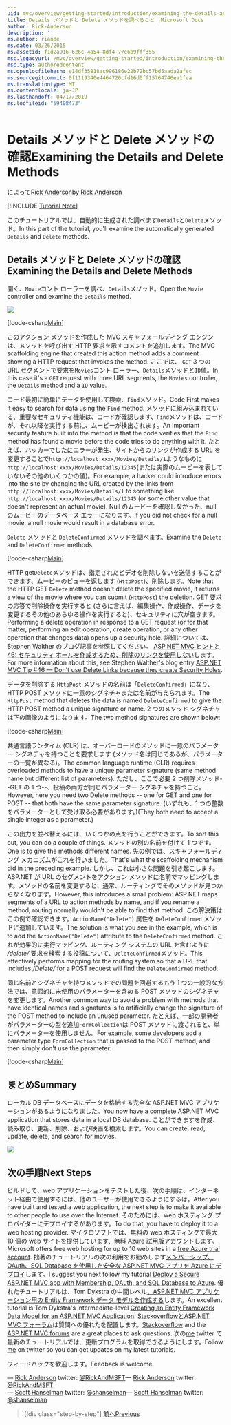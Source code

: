 ```yaml
---
uid: mvc/overview/getting-started/introduction/examining-the-details-and-delete-methods
title: Details メソッドと Delete メソッドを調べること |Microsoft Docs
author: Rick-Anderson
description: ''
ms.author: riande
ms.date: 03/26/2015
ms.assetid: f1d2a916-626c-4a54-8df4-77e6b9fff355
msc.legacyurl: /mvc/overview/getting-started/introduction/examining-the-details-and-delete-methods
msc.type: authoredcontent
ms.openlocfilehash: e14df35818ac996186e22b72bc57bd5aada2afec
ms.sourcegitcommit: 0f1119340e4464720cfd16d0ff15764746ea1fea
ms.translationtype: MT
ms.contentlocale: ja-JP
ms.lasthandoff: 04/17/2019
ms.locfileid: "59408473"
---
```

# <a name="examining-the-details-and-delete-methods"></a><span data-ttu-id="50e19-102">Details メソッドと Delete メソッドの確認</span><span class="sxs-lookup"><span data-stu-id="50e19-102">Examining the Details and Delete Methods</span></span>

<span data-ttu-id="50e19-103">によって[Rick Anderson]((https://twitter.com/RickAndMSFT))</span><span class="sxs-lookup"><span data-stu-id="50e19-103">by [Rick Anderson]((https://twitter.com/RickAndMSFT))</span></span>

[!INCLUDE [Tutorial Note](sample/code-location.md)]

<span data-ttu-id="50e19-104">このチュートリアルでは、自動的に生成された調べます`Details`と`Delete`メソッド。</span><span class="sxs-lookup"><span data-stu-id="50e19-104">In this part of the tutorial, you'll examine the automatically generated `Details` and `Delete` methods.</span></span>

## <a name="examining-the-details-and-delete-methods"></a><span data-ttu-id="50e19-105">Details メソッドと Delete メソッドの確認</span><span class="sxs-lookup"><span data-stu-id="50e19-105">Examining the Details and Delete Methods</span></span>

<span data-ttu-id="50e19-106">開く、`Movie`コント ローラーを調べ、`Details`メソッド。</span><span class="sxs-lookup"><span data-stu-id="50e19-106">Open the `Movie` controller and examine the `Details` method.</span></span>

![](examining-the-details-and-delete-methods/_static/image1.png)

[!code-csharp[Main](examining-the-details-and-delete-methods/samples/sample1.cs)]

<span data-ttu-id="50e19-107">このアクション メソッドを作成した MVC スキャフォールディング エンジンは、メソッドを呼び出す HTTP 要求を示すコメントを追加します。</span><span class="sxs-lookup"><span data-stu-id="50e19-107">The MVC scaffolding engine that created this action method adds a comment showing a HTTP request that invokes the method.</span></span> <span data-ttu-id="50e19-108">ここでは、 `GET` 3 つの URL セグメントで要求を`Movies`コント ローラー、`Details`メソッドと`ID`値。</span><span class="sxs-lookup"><span data-stu-id="50e19-108">In this case it's a `GET` request with three URL segments, the `Movies` controller, the `Details` method and a `ID` value.</span></span>

<span data-ttu-id="50e19-109">コード最初に簡単にデータを使用して検索、`Find`メソッド。</span><span class="sxs-lookup"><span data-stu-id="50e19-109">Code First makes it easy to search for data using the `Find` method.</span></span> <span data-ttu-id="50e19-110">メソッドに組み込まれている、重要なセキュリティ機能は、コードが確認します、`Find`メソッドは、コードが、それ以降を実行する前に、ムービーが検出されます。</span><span class="sxs-lookup"><span data-stu-id="50e19-110">An important security feature built into the method is that the code verifies that the `Find` method has found a movie before the code tries to do anything with it.</span></span> <span data-ttu-id="50e19-111">たとえば、ハッカーでしたにエラーが発生、サイトからのリンクが作成する URL を変更することで`http://localhost:xxxx/Movies/Details/1`ようなものに`http://localhost:xxxx/Movies/Details/12345`(または実際のムービーを表していないその他のいくつかの値)。</span><span class="sxs-lookup"><span data-stu-id="50e19-111">For example, a hacker could introduce errors into the site by changing the URL created by the links from `http://localhost:xxxx/Movies/Details/1` to something like `http://localhost:xxxx/Movies/Details/12345` (or some other value that doesn't represent an actual movie).</span></span> <span data-ttu-id="50e19-112">Null のムービーを確認しなかった、null のムービーのデータベース エラーになります。</span><span class="sxs-lookup"><span data-stu-id="50e19-112">If you did not check for a null movie, a null movie would result in a database error.</span></span>

<span data-ttu-id="50e19-113">`Delete` メソッドと `DeleteConfirmed` メソッドを調べます。</span><span class="sxs-lookup"><span data-stu-id="50e19-113">Examine the `Delete` and `DeleteConfirmed` methods.</span></span>

[!code-csharp[Main](examining-the-details-and-delete-methods/samples/sample2.cs?highlight=17)]

<span data-ttu-id="50e19-114">HTTP get`Delete`メソッドは、指定されたビデオを削除しないを送信することができます、ムービーのビューを返します (`HttpPost`)、削除します。</span><span class="sxs-lookup"><span data-stu-id="50e19-114">Note that the HTTP GET `Delete` method doesn't delete the specified movie, it returns a view of the movie where you can submit (`HttpPost`) the deletion.</span></span> <span data-ttu-id="50e19-115">GET 要求の応答で削除操作を実行すると (さらに言えば、編集操作、作成操作、データを変更するその他のあらゆる操作を実行すると)、セキュリティに穴が空きます。</span><span class="sxs-lookup"><span data-stu-id="50e19-115">Performing a delete operation in response to a GET request (or for that matter, performing an edit operation, create operation, or any other operation that changes data) opens up a security hole.</span></span> <span data-ttu-id="50e19-116">詳細については、Stephen Walther のブログ記事を参照してください。 [ASP.NET MVC ヒントと 46: セキュリティ ホールを作成するため、削除のリンクを使用しない](http://stephenwalther.com/blog/archive/2009/01/21/asp.net-mvc-tip-46-ndash-donrsquot-use-delete-links-because.aspx)します。</span><span class="sxs-lookup"><span data-stu-id="50e19-116">For more information about this, see Stephen Walther's blog entry [ASP.NET MVC Tip #46 — Don't use Delete Links because they create Security Holes](http://stephenwalther.com/blog/archive/2009/01/21/asp.net-mvc-tip-46-ndash-donrsquot-use-delete-links-because.aspx).</span></span>

<span data-ttu-id="50e19-117">データを削除する `HttpPost` メソッドの名前は「`DeleteConfirmed`」になり、HTTP POST メソッドに一意のシグネチャまたは名前が与えられます。</span><span class="sxs-lookup"><span data-stu-id="50e19-117">The `HttpPost` method that deletes the data is named `DeleteConfirmed` to give the HTTP POST method a unique signature or name.</span></span> <span data-ttu-id="50e19-118">2 つのメソッド シグネチャは下の画像のようになります。</span><span class="sxs-lookup"><span data-stu-id="50e19-118">The two method signatures are shown below:</span></span>

[!code-csharp[Main](examining-the-details-and-delete-methods/samples/sample3.cs)]

<span data-ttu-id="50e19-119">共通言語ランタイム (CLR) は、オーバーロードのメソッドに一意のパラメーター シグネチャを持つことを要求します (メソッド名は同じであるが、パラメーターの一覧が異なる)。</span><span class="sxs-lookup"><span data-stu-id="50e19-119">The common language runtime (CLR) requires overloaded methods to have a unique parameter signature (same method name but different list of parameters).</span></span> <span data-ttu-id="50e19-120">ただし、ここで必要 2 つ削除メソッド--GET の 1 つ--、投稿の両方が同じパラメーター シグネチャを持つこと。</span><span class="sxs-lookup"><span data-stu-id="50e19-120">However, here you need two Delete methods -- one for GET and one for POST -- that both have the same parameter signature.</span></span> <span data-ttu-id="50e19-121">(いずれも、1 つの整数をパラメーターとして受け取る必要があります。)</span><span class="sxs-lookup"><span data-stu-id="50e19-121">(They both need to accept a single integer as a parameter.)</span></span>

<span data-ttu-id="50e19-122">この出力を並べ替えるには、いくつかの点を行うことができます。</span><span class="sxs-lookup"><span data-stu-id="50e19-122">To sort this out, you can do a couple of things.</span></span> <span data-ttu-id="50e19-123">メソッドの別の名前を付けて 1 つです。</span><span class="sxs-lookup"><span data-stu-id="50e19-123">One is to give the methods different names.</span></span> <span data-ttu-id="50e19-124">先の例では、スキャフォールディング メカニズムがこれを行いました。</span><span class="sxs-lookup"><span data-stu-id="50e19-124">That's what the scaffolding mechanism did in the preceding example.</span></span> <span data-ttu-id="50e19-125">しかし、これは小さな問題を引き起こします。ASP.NET が URL のセグメントをアクション メソッドに名前でマッピングします。メソッドの名前を変更すると、通常、ルーティングでそのメソッドが見つからなくなります。</span><span class="sxs-lookup"><span data-stu-id="50e19-125">However, this introduces a small problem: ASP.NET maps segments of a URL to action methods by name, and if you rename a method, routing normally wouldn't be able to find that method.</span></span> <span data-ttu-id="50e19-126">この解決策はこの例で確認できます。`ActionName("Delete")` 属性を `DeleteConfirmed` メソッドに追加しています。</span><span class="sxs-lookup"><span data-stu-id="50e19-126">The solution is what you see in the example, which is to add the `ActionName("Delete")` attribute to the `DeleteConfirmed` method.</span></span> <span data-ttu-id="50e19-127">これが効果的に実行マッピング、ルーティング システムの URL を含むように */delete/* 要求を検索する投稿について、`DeleteConfirmed`メソッド。</span><span class="sxs-lookup"><span data-stu-id="50e19-127">This effectively performs mapping for the routing system so that a URL that includes */Delete/* for a POST request will find the `DeleteConfirmed` method.</span></span>

<span data-ttu-id="50e19-128">同じ名前とシグネチャを持つメソッドでの問題を回避するもう 1 つの一般的な方法では、意図的に未使用のパラメーターを含める POST メソッドのシグネチャを変更します。</span><span class="sxs-lookup"><span data-stu-id="50e19-128">Another common way to avoid a problem with methods that have identical names and signatures is to artificially change the signature of the POST method to include an unused parameter.</span></span> <span data-ttu-id="50e19-129">たとえば、一部の開発者がパラメーターの型を追加`FormCollection`は POST メソッドに渡されると、単にパラメーターを使用しません。</span><span class="sxs-lookup"><span data-stu-id="50e19-129">For example, some developers add a parameter type `FormCollection` that is passed to the POST method, and then simply don't use the parameter:</span></span>

[!code-csharp[Main](examining-the-details-and-delete-methods/samples/sample4.cs)]

## <a name="summary"></a><span data-ttu-id="50e19-130">まとめ</span><span class="sxs-lookup"><span data-stu-id="50e19-130">Summary</span></span>

<span data-ttu-id="50e19-131">ローカル DB データベースにデータを格納する完全な ASP.NET MVC アプリケーションがあるようになりました。</span><span class="sxs-lookup"><span data-stu-id="50e19-131">You now have a complete ASP.NET MVC application that stores data in a local DB database.</span></span> <span data-ttu-id="50e19-132">ことができますを作成、読み取り、更新、削除、および映画を検索します。</span><span class="sxs-lookup"><span data-stu-id="50e19-132">You can create, read, update, delete, and search for movies.</span></span>

![](examining-the-details-and-delete-methods/_static/image2.png)

## <a name="next-steps"></a><span data-ttu-id="50e19-133">次の手順</span><span class="sxs-lookup"><span data-stu-id="50e19-133">Next Steps</span></span>

<span data-ttu-id="50e19-134">ビルドして、web アプリケーションをテストした後、次の手順は、インターネット経由で使用するには、他のユーザーが使用できるようにするは。</span><span class="sxs-lookup"><span data-stu-id="50e19-134">After you have built and tested a web application, the next step is to make it available to other people to use over the Internet.</span></span> <span data-ttu-id="50e19-135">そのためには、web ホスティング プロバイダーにデプロイするがあります。</span><span class="sxs-lookup"><span data-stu-id="50e19-135">To do that, you have to deploy it to a web hosting provider.</span></span> <span data-ttu-id="50e19-136">マイクロソフトでは、無料の web ホスティングで最大 10 個の web サイトを提供しています、[無料 Azure 試用版アカウント](https://www.windowsazure.com/pricing/free-trial/?WT.mc_id=A443DD604)します。</span><span class="sxs-lookup"><span data-stu-id="50e19-136">Microsoft offers free web hosting for up to 10 web sites in a [free Azure trial account](https://www.windowsazure.com/pricing/free-trial/?WT.mc_id=A443DD604).</span></span> <span data-ttu-id="50e19-137">拙著のチュートリアルの次の利用をお勧めします[メンバーシップ、OAuth、SQL Database を使用した安全な ASP.NET MVC アプリを Azure にデプロイ](https://docs.microsoft.com/aspnet/core/security/authorization/secure-data)します。</span><span class="sxs-lookup"><span data-stu-id="50e19-137">I suggest you next follow my tutorial [Deploy a Secure ASP.NET MVC app with Membership, OAuth, and SQL Database to Azure](https://docs.microsoft.com/aspnet/core/security/authorization/secure-data).</span></span> <span data-ttu-id="50e19-138">優れたチュートリアルは、Tom Dykstra の中間レベル[、ASP.NET MVC アプリケーション用の Entity Framework データ モデルを作成する](../getting-started-with-ef-using-mvc/creating-an-entity-framework-data-model-for-an-asp-net-mvc-application.md)します。</span><span class="sxs-lookup"><span data-stu-id="50e19-138">An excellent tutorial is Tom Dykstra's intermediate-level [Creating an Entity Framework Data Model for an ASP.NET MVC Application](../getting-started-with-ef-using-mvc/creating-an-entity-framework-data-model-for-an-asp-net-mvc-application.md).</span></span> <span data-ttu-id="50e19-139">[Stackoverflow](http://stackoverflow.com/help)と[ASP.NET MVC フォーラム](https://forums.asp.net/1146.aspx)は質問への優れたを配置します。</span><span class="sxs-lookup"><span data-stu-id="50e19-139">[Stackoverflow](http://stackoverflow.com/help) and the [ASP.NET MVC forums](https://forums.asp.net/1146.aspx) are a great places to ask questions.</span></span> <span data-ttu-id="50e19-140">次の[me](https://twitter.com/RickAndMSFT) twitter で最新のチュートリアルでは、更新プログラムを取得できるようにします。</span><span class="sxs-lookup"><span data-stu-id="50e19-140">Follow [me](https://twitter.com/RickAndMSFT) on twitter so you can get updates on my latest tutorials.</span></span>

<span data-ttu-id="50e19-141">フィードバックを歓迎します。</span><span class="sxs-lookup"><span data-stu-id="50e19-141">Feedback is welcome.</span></span>

<span data-ttu-id="50e19-142">— [Rick Anderson](https://blogs.msdn.com/rickAndy) twitter: [@RickAndMSFT](https://twitter.com/RickAndMSFT)</span><span class="sxs-lookup"><span data-stu-id="50e19-142">— [Rick Anderson](https://blogs.msdn.com/rickAndy) twitter: [@RickAndMSFT](https://twitter.com/RickAndMSFT)</span></span>  
<span data-ttu-id="50e19-143">— [Scott Hanselman](http://www.hanselman.com/blog/) twitter: [@shanselman](https://twitter.com/shanselman)</span><span class="sxs-lookup"><span data-stu-id="50e19-143">— [Scott Hanselman](http://www.hanselman.com/blog/) twitter: [@shanselman](https://twitter.com/shanselman)</span></span>

> [!div class="step-by-step"]
> [<span data-ttu-id="50e19-144">前へ</span><span class="sxs-lookup"><span data-stu-id="50e19-144">Previous</span></span>](adding-validation.md)
